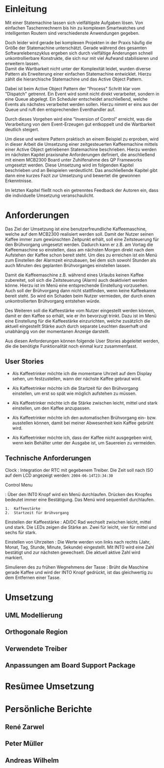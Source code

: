 Einleitung
==========

Mit einer Statemachine lassen sich vielfältigste Aufgaben lösen. Von einfachen
Taschenrechnern bis hin zu komplexen Smartwatches und intelligenten Routern
sind verschiedenste Anwendungen gegeben.

Doch leider wird gerade bei komplexen Projekten in der Praxis häufig die Größe
der Statemachine unterschätzt. Gerade während des gesamten Softwarelebenszyklus
ergeben sich durch vielfältige Änderungen schnell unkontrollierbare Konstrukte,
die sich nur mit viel Aufwand stabilisieren und erweitern lassen.  
Damit die Wartbarkeit nicht unter der Komplexität leidet, wurden diverse
Pattern als Erweiterung einer einfachen Statemachine entwicklet. Hierzu zählt
die hierarchische Statemachine und das Active Object Pattern.

Dabei ist beim Active Object Pattern der "Process" Schritt klar vom "Dispatch"
getrennt. Ein Event wird somit nicht direkt verarbeitet, sondern in eine Queue
abgelegt. Ein Scheduler entscheidet anschließend, welche Events als nächstes
verarbeitet werden sollen. Hierzu nimmt er eins aus der Queue und ruft den
entsprechenden Eventhandler auf.

Durch dieses Vorgehen wird eine "Inversion of Control" erreicht, was die
Verarbeitung von dem Event-Erzeugen gut entkoppelt und die Wartbarkeit deutlich
steigert.

Um diese und weitere Pattern praktisch an einem Beispiel zu erproben, wird in
dieser Arbeit die Umsetzung einer zeitgesteuerten Kaffeemachine mittels einer
Active Object getriebenen Statemachine beschrieben. Hierzu werden im nächsten
Kapitel praxisnahe Anforderungen definiert, die anschließend mit einem MCB2300
Board unter Zuhilfenahme des QP Frameworks umgesetzt werden. Diese Umsetzung wird
im folgenden Kapitel beschrieben und an Beispielen verdeutlicht. Das anschließende
Kapitel gibt dann eine kurzes Fazit zur Umsetzung und bewertet die gewonnen
Erkenntnisse.

Im letzten Kapitel fließt noch ein getrenntes Feedback der Autoren ein, dass die
individuelle Umsetzung veranschaulicht.

Anforderungen
=============

Das Ziel der Umsetzung ist eine benutzerfreundliche Kaffeemaschine,
welche auf dem MCB2300 realisiert werden soll. Damit der Nutzer seinen Kaffee
immer zum gewünschten Zeitpunkt erhält, soll eine Zeitsteuerung für den
Brühvorgang umgesetzt werden. Dadurch kann er z.B. am Vortag die Kaffeemaschine
so einstellen, dass am nächsten Morgen direkt nach dem Aufstehen der Kaffee
schon bereit steht. Um dies zu erreichen ist ein Menü zum Einstellen der
Alarmzeit einzubauen, bei dem sich sowohl Stunden als auch Minuten des geplanten
Brühvorganges einstellen lassen.

Damit die Kaffeemaschine z.B. während eines Urlaubs keinen Kaffee zubereitet,
soll sich die Zeitsteuerung (Alarm) auch deaktiviert werden könne. Hierzu ist
im Menü eine entsprechende Einstellung vorzusehen. Auch soll der
Brühvorgang dann nicht stattfinden, wenn keine Kaffeekanne bereit steht. So wird
ein Schaden beim Nutzer vermieden, der durch einen unkontrollierten Brühvorgang
entstehen würde.

Des Weiteren soll die Kaffeestärke vom Nutzer eingestellt werden können, damit er
den Kaffee so erhält, wie er ihn bevorzugt trinkt. Dazu ist im Menü eine Einstellung
für die Kaffeestärke einzurichten, welche zusätzlich die aktuell eingestellt Stärke
auch durch separate Leuchten dauerhaft und unabhängig von der momentanen
Anzeige darstellt.

Aus diesen Anforderungen können folgende User Stories abgeleitet werden, die die
benötigte Funktionalität noch einmal kurz zusammenfasst.

User Stories
------------

-   Als Kaffeetrinker möchte ich die momentane Uhrzeit auf dem Display
    sehen, um festzustellen, wann der nächste Kaffee gebraut wird.

-   Als Kaffeetrinker möchte ich die Startzeit für den Brühvorgang
    einstellen, um erst so spät wie möglich aufstehen zu müssen.

-   Als Kaffeetrinker möchte ich die Stärke zwischen leicht, mittel und
    stark einstellen, um den Kaffee anzupassen.

-   Als Kaffeetrinker möchte ich den automatischen Brühvorgang ein- bzw.
    ausstellen können, damit bei meiner Abwesenheit kein Kaffee gebrüht wird.

-   Als Kaffeetrinker möchte ich, dass der Kaffee nicht ausgegeben wird,
    wenn kein Behälter unter der Ausgabe ist, um Sauereien zu vermeiden.

Technische Anforderungen
------------------------

Clock
:   Integration der RTC mit gegebenem Treiber. Die Zeit soll nach ISO
    auf dem LCD angezeigt werden: `2004-06-14T23:34:30`

Control Menu

:   Über den INT0 Knopf wird ein Menü durchlaufen. Drücken des Knopfes
    bedeutet immer eine Bestätigung. Das Menü wird
    sequentiell durchlaufen.

    1.  Kaffeestärke
    2.  Startzeit für Brühvorgang

Einstellen der Kaffeestärke
:   AD/DC Rad wechselt zwischen leicht, mittel und stark. Die LEDs
    zeigen die Stärke an. Zwei für leicht, vier für mittel und sechs
    für stark.

Einstellen von Uhrzeiten
:   Die Werte werden von links nach rechts (Jahr, Monat, Tag, Stunde,
    Minute, Sekunde) eingestellt. Mit INT0 wird eine Zahl bestätigt und
    zur nächsten gewechselt. Die aktuell aktive Zahl wird markiert.

Simulieren des zu frühen Wegnehmens der Tasse
:   Brüht die Maschine gerade Kaffee und wird der INTO Knopf gedrückt,
    ist das gleichwertig zu dem Entfernen einer Tasse.

Umsetzung
=============

UML Modellierung
------------------------

Orthogonale Region
------------------------

Verwendete Treiber
------------------------

Anpassungen am Board Support Package
------------------------

Resümee Umsetzung
=============

Persönliche Berichte
=============

René Zarwel
------------------------
Peter Müller
------------------------
Andreas Wilhelm
------------------------
